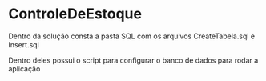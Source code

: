 # ControleDeEstoque

Dentro da solução consta a pasta SQL com os arquivos CreateTabela.sql e Insert.sql

Dentro deles possui o script para configurar o banco de dados para rodar a aplicação
